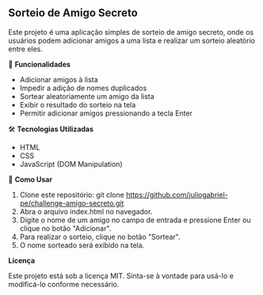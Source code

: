 ## Sorteio de Amigo Secreto

Este projeto é uma aplicação simples de sorteio de amigo secreto, onde os usuários podem adicionar amigos a uma lista e realizar um sorteio aleatório entre eles.

🚀 **Funcionalidades**

- Adicionar amigos à lista
- Impedir a adição de nomes duplicados
- Sortear aleatoriamente um amigo da lista
- Exibir o resultado do sorteio na tela
- Permitir adicionar amigos pressionando a tecla Enter

🛠️ **Tecnologias Utilizadas**

- HTML
- CSS
- JavaScript (DOM Manipulation)

📌 **Como Usar**

1. Clone este repositório:
   git clone https://github.com/juliogabriel-pe/challenge-amigo-secreto.git
2. Abra o arquivo index.html no navegador.
3. Digite o nome de um amigo no campo de entrada e pressione Enter ou clique no botão "Adicionar".
4. Para realizar o sorteio, clique no botão "Sortear".
5. O nome sorteado será exibido na tela.

**Licença**

Este projeto está sob a licença MIT. Sinta-se à vontade para usá-lo e modificá-lo conforme necessário.
